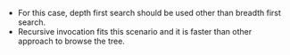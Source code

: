 * For this case, depth first search should be used other than breadth first search.
* Recursive invocation fits this scenario and it is faster than other approach to browse the tree. 